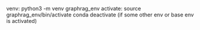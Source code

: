 
venv: python3 -m venv graphrag_env
activate: source graphrag_env/bin/activate
        conda deactivate (if some other env or base env is activated)